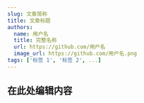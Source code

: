 ```yaml
---
slug: 文章简称
title: 文章标题
authors: 
  name: 用户名
  title: 完整名称
  url: https://github.com/用户名
  image_url: https://github.com/用户名.png
tags: ['标签 1', '标签 2', ...]
---
```


## 在此处编辑内容
